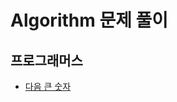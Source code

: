 # Algorithm 문제 풀이

## 프로그래머스
- [다음 큰 숫자](https://github.com/preludezdev/Algorithm/blob/master/src/main/java/programmers/week1/%EB%8B%A4%EC%9D%8C%ED%81%B0%EC%88%AB%EC%9E%90/Solution.kt)
